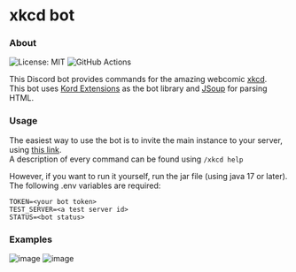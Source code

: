 # xkcd bot
### About
![License: MIT](https://img.shields.io/badge/License-MIT-blue.svg)
![GitHub Actions](https://github.com/trainb0y/xkcdbot/actions/workflows/gradle.yml/badge.svg)


This Discord bot provides commands for the amazing webcomic [xkcd](https://xkcd.com/).  
This bot uses [Kord Extensions](https://kordex.kotlindiscord.com/) as the bot library and [JSoup](https://jsoup.org/) for parsing HTML.
### Usage
The easiest way to use the bot is to  invite the main instance to your server, using [this link](https://discord.com/api/oauth2/authorize?client_id=1004497461009727538&permissions=2147502080&scope=bot).  
A description of every command can be found using `/xkcd help`

However, if you want to run it yourself, run the jar file (using java 17 or later).  
The following .env variables are required:

```
TOKEN=<your bot token>
TEST_SERVER=<a test server id>
STATUS=<bot status>
```

### Examples
![image](https://user-images.githubusercontent.com/66213737/182714407-a87dfe6d-faa4-41fe-9e82-3d5548c93ee2.png)
![image](https://user-images.githubusercontent.com/66213737/182714457-24c83722-a25a-4907-906e-e59385a735c5.png)
